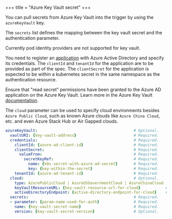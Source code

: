 +++
title = "Azure Key Vault secret"
+++


You can pull secrets from Azure Key Vault into the trigger by using the `azureKeyVault` key.

The `secrets` list defines the mapping between the key vault secret and the authentication parameter.

Currently pod identity providers are not supported for key vault.

You need to register an [application](https://docs.microsoft.com/en-us/azure/active-directory/develop/app-objects-and-service-principals) with Azure Active Directory and specify its credentials. The `clientId` and `tenantId` for the application are to be provided as part of the spec. The `clientSecret` for the application is expected to be within a kubernetes secret in the same namespace as the authentication resource.

Ensure that "read secret" permissions have been granted to the Azure AD application on the Azure Key Vault. Learn more in the Azure Key Vault [documentation](https://docs.microsoft.com/en-us/azure/key-vault/general/assign-access-policy?tabs=azure-portal).

The `cloud` parameter can be used to specify cloud environments besides `Azure Public Cloud`, such as known Azure clouds like
`Azure China Cloud`, etc. and even Azure Stack Hub or Air Gapped clouds.

```yaml
azureKeyVault:                                          # Optional.
  vaultURI: {key-vault-address}                         # Required.
  credentials:                                          # Required.
    clientId: {azure-ad-client-id}                      # Required.
    clientSecret:                                       # Required.
      valueFrom:                                        # Required.
        secretKeyRef:                                   # Required.
          name: {k8s-secret-with-azure-ad-secret}       # Required.
          key: {key-within-the-secret}                  # Required.
    tenantId: {azure-ad-tenant-id}                      # Required.
  cloud:                                                # Optional.
    type: AzurePublicCloud | AzureUSGovernmentCloud | AzureChinaCloud | AzureGermanCloud | Private # Required.
    keyVaultResourceURL: {key-vault-resource-url-for-cloud}           # Required when type = Private.
    activeDirectoryEndpoint: {active-directory-endpoint-for-cloud}    # Required when type = Private.
  secrets:                                              # Required.
  - parameter: {param-name-used-for-auth}               # Required.
    name: {key-vault-secret-name}                       # Required.
    version: {key-vault-secret-version}                 # Optional.
```
